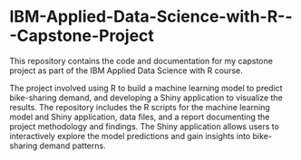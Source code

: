 # IBM-Applied-Data-Science-with-R---Capstone-Project
This repository contains the code and documentation for my capstone project as part of the IBM Applied Data Science with R course. 

The project involved using R to build a machine learning model to predict bike-sharing demand, and developing a Shiny application to visualize the results. The repository includes the R scripts for the machine learning model and Shiny application, data files, and a report documenting the project methodology and findings. The Shiny application allows users to interactively explore the model predictions and gain insights into bike-sharing demand patterns.
